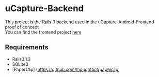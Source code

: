 uCapture-Backend
================
This project is the Rails 3 backend used in the uCapture-Android-Frontend proof of concept<br/>
You can find the frontend project [here](https://github.com/jairok/uCapture-Android-Frontend)

Requirements
------------
* Rails3.1.3
* SQLite3
* [PaperClip] (https://github.com/thoughtbot/paperclip)
